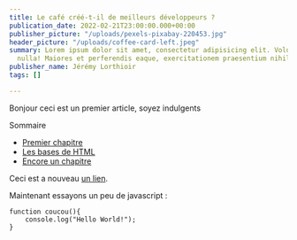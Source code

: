```yaml
---
title: Le café créé-t-il de meilleurs développeurs ?
publication_date: 2022-02-21T23:00:00.000+00:00
publisher_picture: "/uploads/pexels-pixabay-220453.jpg"
header_picture: "/uploads/coffee-card-left.jpeg"
summary: Lorem ipsum dolor sit amet, consectetur adipisicing elit. Voluptatibus quia,
  nulla! Maiores et perferendis eaque, exercitationem praesentium nihil.
publisher_name: Jérémy Lorthioir
tags: []

---
```

Bonjour ceci est un premier article, soyez indulgents

<div class="blog-post-summary"> <p class="summary-title">Sommaire</p> <ul class="summary-container"> <li> <a href="#link1">Premier chapitre</a> </li> <li> <a href="#">Les bases de HTML</a> </li> <li> <a href="#">Encore un chapitre</a> </li> </ul> </div>

Ceci est a nouveau [un lien](google.fr "un lien encore").

Maintenant essayons un peu de javascript :

    function coucou(){
    	console.log("Hello World!");
    }